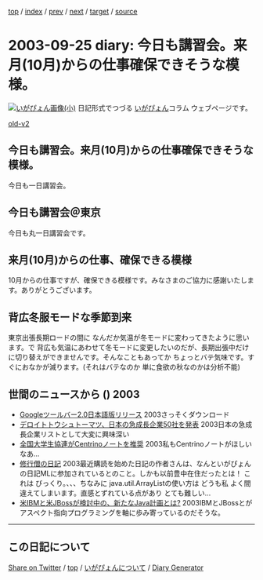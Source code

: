 [top](../index.html) 
 / [index](index.html) 
 / [prev](ig030924.html) 
 / [next](ig030926.html) 
 / [target](https://igapyon.github.io/diary/2003/ig030925.html) 
 / [source](https://github.com/igapyon/diary/blob/gh-pages/2003/ig030925.src.md) 

2003-09-25 diary: 今日も講習会。来月(10月)からの仕事確保できそうな模様。
=====================================================================================================
[![いがぴょん画像(小)](https://igapyon.github.io/diary/images/iga200306s.jpg "いがぴょん")](https://igapyon.github.io/diary/memo/memoigapyon.html) 日記形式でつづる [いがぴょん](https://igapyon.github.io/diary/memo/memoigapyon.html)コラム ウェブページです。

[old-v2](ig030925-orig.html)

## 今日も講習会。来月(10月)からの仕事確保できそうな模様。

今日も一日講習会。


## 今日も講習会＠東京

今日も丸一日講習会です。

## 来月(10月)からの仕事、確保できる模様

10月からの仕事ですが、確保できる模様です。みなさまのご協力に感謝いたします。ありがとうございます。

## 背広冬服モードな季節到来

東京出張長期ロードの間に なんだか気温が冬モードに変わってきたように思います。で 背広も気温にあわせて冬モードに変更したいのだが、長期出張中だけに切り替えができませんです。そんなこともあってか ちょっとバテ気味です。すぐにおなかが減ります。(それはバテなのか 単に食欲の秋なのかは分析不能)

## 世間のニュースから () 2003

* [Googleツールバー2.0日本語版リリース](http://www.zdnet.co.jp/news/0309/25/njbt_01.html)  2003さっそくダウンロード
* [デロイトトウシュトーマツ、日本の急成長企業50社を発表](http://japan.cnet.com/news/media/story/0,2000047715,20061089,00.htm)  2003日本の急成長企業リストとして大変に興味深い
* [全国大学生協連がCentrinoノートを推奨](http://www.zdnet.co.jp/news/0309/25/njbt_03.html)  2003私もCentrinoノートがほしいなあ…
* [修行僧の日記](http://d.hatena.ne.jp/wildcats0201/)  2003最近購読を始めた日記の作者さんは、なんといがぴょんの日記MLに参加されているとのこと。しかも以前豊中在住だったとは！ これは びっくり。、、、ちなみに java.util.ArrayListの使い方は どうも私 よく間違えてしまいます。直感とずれている点があり とても難しい…
* [米IBMと米JBossが検討中の、新たなJava計画とは?](http://japan.cnet.com/news/ent/story/0,2000047623,20061076,00.htm)  2003IBMとJBossとがアスペクト指向プログラミングを軸に歩み寄っているのだそうな。


----------------------------------------------------------------------------------------------------

## この日記について

[Share on Twitter](https://twitter.com/intent/tweet?hashtags=igapyon%2Cdiary%2C%E3%81%84%E3%81%8C%E3%81%B4%E3%82%87%E3%82%93&text=%E4%BB%8A%E6%97%A5%E3%82%82%E8%AC%9B%E7%BF%92%E4%BC%9A%E3%80%82%E6%9D%A5%E6%9C%88%2810%E6%9C%88%29%E3%81%8B%E3%82%89%E3%81%AE%E4%BB%95%E4%BA%8B%E7%A2%BA%E4%BF%9D%E3%81%A7%E3%81%8D%E3%81%9D%E3%81%86%E3%81%AA%E6%A8%A1%E6%A7%98%E3%80%82&url=https%3A%2F%2Figapyon.github.io%2Fdiary%2F2003%2Fig030925.html) / [top](../index.html) / [いがぴょんについて](https://igapyon.github.io/diary/memo/memoigapyon.html) / [Diary Generator](https://github.com/igapyon/igapyonv3)
